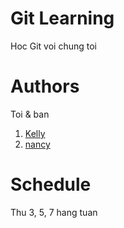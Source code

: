 # Git Learning

Hoc Git voi chung toi

# Authors

Toi & ban

1. [Kelly](./intros/kelly_intro.py)
2. [nancy](./intros/nancy_intro.py)

# Schedule

Thu 3, 5, 7 hang tuan
